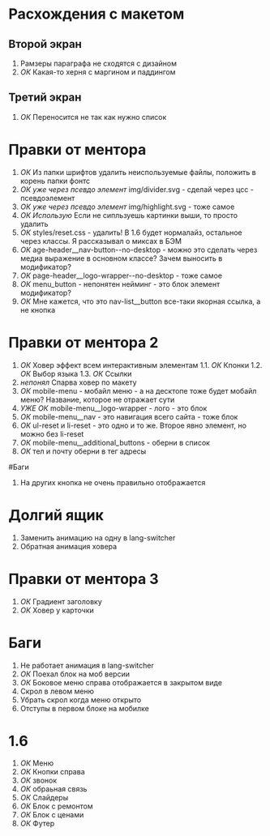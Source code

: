 # Расхождения с макетом

## Второй экран

1. Рамзеры параграфа не сходятся с дизайном
2. _ОК_ Какая-то херня с маргином и паддингом

## Третий экран

1. _ОК_ Переносится не так как нужно список

# Правки от ментора

1. _ОК_ Из папки шрифтов удалить неиспользуемые файлы, положить в корень папки фонтс
2. _ОК уже через псевдо элемент_ img/divider.svg - сделай через цсс - псевдоэлемент
3. _ОК уже через псевдо элемент_ img/highlight.svg - тоже самое
4. _ОК Использую_ Если не сипльзуешь картинки выши, то просто удалить
5. _ОК_ styles/reset.css - удалить! В 1.6 будет нормалайз, остальное через классы. Я рассказывал о миксах в БЭМ
6. _ОК_ age-header\_\_nav-button--no-desktop - можно это сделать через медиа выражение в основном классе? Зачем выносить в модификатор?
7. _ОК_ page-header\_\_logo-wrapper--no-desktop - тоже самое
8. _ОК_ menu_button - непонятен нейминг - это блок элемент модификатор?
9. _ОК_ Мне кажется, что это nav-list\_\_button все-таки якорная ссылка, а не кнопка

# Правки от ментора 2

1. _ОК_ Ховер эффект всем интерактивным элементам 1.1. _ОК_ Кпонки 1.2. _ОК_ Выбор языка 1.3. _ОК_ Ссылки
2. _непонял_ Спарва ховер по макету
3. _ОК_ mobile-menu - мобайл меню - а на десктопе тоже будет мобайл меню? Название, которое не отражает сути
4. _УЖЕ ОК_ mobile-menu\_\_logo-wrapper - лого - это блок
5. _ОК_ mobile-menu\_\_nav - это навигация всего сайта - тоже блок
6. _ОК_ ul-reset и li-reset - это одно и то же. Второе явно элемент, но можно без li-reset
7. _ОК_ mobile-menu\_\_additional_buttons - оберни в список
8. _ОК_ тел и почту оберни в тег адресы

#Баги

1. На других кнопка не очень правильно отображается

# Долгий ящик

1. Заменить анимацию на одну в lang-switcher
2. Обратная анимация ховера

# Правки от ментора 3

1. _ОК_ Градиент заголовку
2. _ОК_ Ховер у карточки

# Баги

1. Не работает анимация в lang-switcher
2. _ОК_ Поехал блок на моб версии
3. _ОК_ Боковое меню справа отображается в закрытом виде
4. Скрол в левом меню
5. Убрать скрол когда меню открыто
6. Отступы в первом блоке на мобилке

# 1.6

1.  _ОК_ Меню
2.  _ОК_ Кнопки справа
3.  _ОК_ звонок
4.  _ОК_ обраьная связь
5.  _ОК_ Слайдеры
6.  _ОК_ Блок с ремонтом
7.  _ОК_ Блок с ценами
8.  _ОК_ Футер
